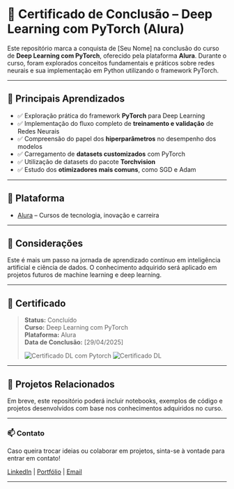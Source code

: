 # 📜 Certificado de Conclusão – Deep Learning com PyTorch (Alura)

Este repositório marca a conquista de [Seu Nome] na conclusão do curso de **Deep Learning com PyTorch**, oferecido pela plataforma **Alura**. Durante o curso, foram explorados conceitos fundamentais e práticos sobre redes neurais e sua implementação em Python utilizando o framework PyTorch.

---

## 🚀 Principais Aprendizados

- ✅ Exploração prática do framework **PyTorch** para Deep Learning  
- ✅ Implementação do fluxo completo de **treinamento e validação** de Redes Neurais  
- ✅ Compreensão do papel dos **hiperparâmetros** no desempenho dos modelos  
- ✅ Carregamento de **datasets customizados** com PyTorch  
- ✅ Utilização de datasets do pacote **Torchvision**  
- ✅ Estudo dos **otimizadores mais comuns**, como SGD e Adam

---

## 📌 Plataforma

- [Alura](https://www.alura.com.br) – Cursos de tecnologia, inovação e carreira

---

## 🧠 Considerações

Este é mais um passo na jornada de aprendizado contínuo em inteligência artificial e ciência de dados. O conhecimento adquirido será aplicado em projetos futuros de machine learning e deep learning.

---

## 📄 Certificado

> **Status:** Concluído  
> **Curso:** Deep Learning com PyTorch  
> **Plataforma:** Alura  
> **Data de Conclusão:** [29/04/2025]
>
> ![Certificado DL com Pytorch](https://github.com/user-attachments/assets/e5560e6c-31da-4ba8-a802-f66b3e6032d3)
> ![Certificado DL](https://github.com/user-attachments/assets/467bebbe-57a8-4346-b9fb-81deeab45b76)



---

## 📂 Projetos Relacionados

Em breve, este repositório poderá incluir notebooks, exemplos de código e projetos desenvolvidos com base nos conhecimentos adquiridos no curso.

---

### 📫 Contato

Caso queira trocar ideias ou colaborar em projetos, sinta-se à vontade para entrar em contato!

[LinkedIn](https://www.linkedin.com/in/matheus-pcf) | [Portfólio]([https://seuportfolio.dev](https://github.com/Matheus-Phillipe)) | [Email](matheusphillipe99@gmail.com)

---
